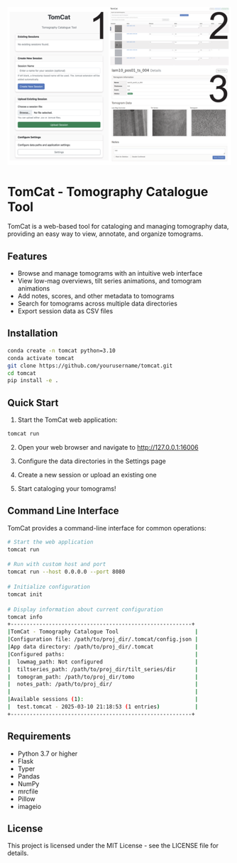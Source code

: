 ![TomCat Screenshot](./assets/img.png)

# TomCat - Tomography Catalogue Tool

TomCat is a web-based tool for cataloging and managing tomography data, providing an easy way to view, annotate, and organize tomograms.

## Features

- Browse and manage tomograms with an intuitive web interface
- View low-mag overviews, tilt series animations, and tomogram animations
- Add notes, scores, and other metadata to tomograms
- Search for tomograms across multiple data directories
- Export session data as CSV files

## Installation

```bash
conda create -n tomcat python=3.10
conda activate tomcat
git clone https://github.com/yourusername/tomcat.git
cd tomcat
pip install -e .
```

## Quick Start

1. Start the TomCat web application:

```bash
tomcat run
```

2. Open your web browser and navigate to http://127.0.0.1:16006

3. Configure the data directories in the Settings page

4. Create a new session or upload an existing one

5. Start cataloging your tomograms!

## Command Line Interface

TomCat provides a command-line interface for common operations:

```bash
# Start the web application
tomcat run

# Run with custom host and port
tomcat run --host 0.0.0.0 --port 8080

# Initialize configuration
tomcat init

# Display information about current configuration
tomcat info
+---------------------------------------------------------+
|TomCat - Tomography Catalogue Tool                        |
|Configuration file: /path/to/proj_dir/.tomcat/config.json |
|App data directory: /path/to/proj_dir/.tomcat             |
|Configured paths:                                         |
|  lowmag_path: Not configured                             |
|  tiltseries_path: /path/to/proj_dir/tilt_series/dir      |
|  tomogram_path: /path/to/proj_dir/tomo                   |
|  notes_path: /path/to/proj_dir/                          |
|                                                          |
|Available sessions (1):                                   |
|  test.tomcat - 2025-03-10 21:18:53 (1 entries)           |
+---------------------------------------------------------+
```

## Requirements

- Python 3.7 or higher
- Flask
- Typer
- Pandas
- NumPy
- mrcfile
- Pillow
- imageio

## License

This project is licensed under the MIT License - see the LICENSE file for details.
